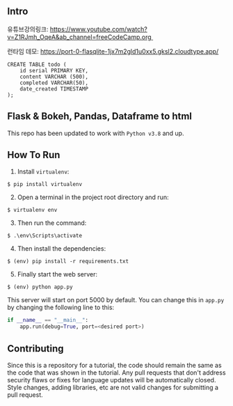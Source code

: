 
## Intro
유튜브강의링크: https://www.youtube.com/watch?v=Z1RJmh_OqeA&ab_channel=freeCodeCamp.org 

런타임 데모: https://port-0-flasqlite-1jx7m2gld1u0xx5.gksl2.cloudtype.app/



```
CREATE TABLE todo (
	id serial PRIMARY KEY,
	content VARCHAR (500),
	completed VARCHAR(50),
	date_created TIMESTAMP 
);
```

## Flask & Bokeh, Pandas, Dataframe to html
This repo has been updated to work with `Python v3.8` and up.

## How To Run
1. Install `virtualenv`:
```
$ pip install virtualenv
```

2. Open a terminal in the project root directory and run:
```
$ virtualenv env
```

3. Then run the command:
```
$ .\env\Scripts\activate
```

4. Then install the dependencies:
```
$ (env) pip install -r requirements.txt
```

5. Finally start the web server:
```
$ (env) python app.py
```

This server will start on port 5000 by default. You can change this in `app.py` by changing the following line to this:

```python
if __name__ == "__main__":
    app.run(debug=True, port=<desired port>)
```

## Contributing

Since this is a repository for a tutorial, the code should remain the same as the code that was shown in the tutorial. Any pull requests that don't address security flaws or fixes for language updates will be automatically closed. Style changes, adding libraries, etc are not valid changes for submitting a pull request.
